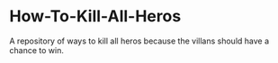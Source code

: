 # How-To-Kill-All-Heros
A repository of ways to kill all heros because the villans should have a chance to win.
